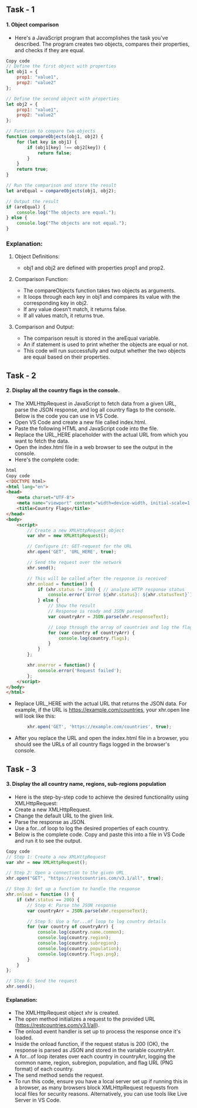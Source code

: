 ## Task - 1
#### 1. Object comparison 
   - Here's a JavaScript program that accomplishes the task you've described. The program creates two objects, compares their properties, and checks if they are equal.
```javascript
Copy code
// Define the first object with properties
let obj1 = {
    prop1: "value1",
    prop2: "value2"
};

// Define the second object with properties
let obj2 = {
    prop1: "value1",
    prop2: "value2"
};

// Function to compare two objects
function compareObjects(obj1, obj2) {
    for (let key in obj1) {
        if (obj1[key] !== obj2[key]) {
            return false;
        }
    }
    return true;
}

// Run the comparison and store the result
let areEqual = compareObjects(obj1, obj2);

// Output the result
if (areEqual) {
    console.log("The objects are equal.");
} else {
    console.log("The objects are not equal.");
}
```
### Explanation:
 1. Object Definitions:
     - obj1 and obj2 are defined with properties prop1 and prop2.

 2. Comparison Function:
     - The compareObjects function takes two objects as arguments.
     - It loops through each key in obj1 and compares its value with the corresponding key in obj2.
     - If any value doesn't match, it returns false.
     - If all values match, it returns true.
 3. Comparison and Output:
     - The comparison result is stored in the areEqual variable.
     - An if statement is used to print whether the objects are equal or not.
     - This code will run successfully and output whether the two objects are equal based on their properties.

## Task - 2
#### 2. Display all the country flags in the console.<br>
 - The XMLHttpRequest in JavaScript to fetch data from a given URL, parse the JSON response, and log all country flags to the console. Below is the code you can use in VS Code.
 - Open VS Code and create a new file called index.html.
 - Paste the following HTML and JavaScript code into the file.
 - Replace the URL_HERE placeholder with the actual URL from which you want to fetch the data.
 - Open the index.html file in a web browser to see the output in the console.
 - Here's the complete code:
``` html
html
Copy code
<!DOCTYPE html>
<html lang="en">
<head>
    <meta charset="UTF-8">
    <meta name="viewport" content="width=device-width, initial-scale=1.0">
    <title>Country Flags</title>
</head>
<body>
    <script>
        // Create a new XMLHttpRequest object
        var xhr = new XMLHttpRequest();

        // Configure it: GET-request for the URL
        xhr.open('GET', 'URL_HERE', true);

        // Send the request over the network
        xhr.send();

        // This will be called after the response is received
        xhr.onload = function() {
            if (xhr.status != 200) { // analyze HTTP response status
                console.error(`Error ${xhr.status}: ${xhr.statusText}`); // e.g. 404: Not Found
            } else {
                // Show the result
                // Response is ready and JSON parsed
                var countryArr = JSON.parse(xhr.responseText);

                // Loop through the array of countries and log the flag URLs
                for (var country of countryArr) {
                    console.log(country.flags);
                }
            }
        };

        xhr.onerror = function() {
            console.error('Request failed');
        };
    </script>
</body>
</html>
```
 - Replace URL_HERE with the actual URL that returns the JSON data. For example, if the URL is https://example.com/countries, your xhr.open line will look like this:

```javascript
        xhr.open('GET', 'https://example.com/countries', true);
```
 - After you replace the URL and open the index.html file in a browser, you should see the URLs of all country flags logged in the browser's console.

## Task - 3
#### 3. Display the all country name, regions, sub-regions population 
 - Here is the step-by-step code to achieve the desired functionality using XMLHttpRequest:
 - Create a new XMLHttpRequest.
 - Change the default URL to the given link.
 - Parse the response as JSON.
 - Use a for...of loop to log the desired properties of each country.
 - Below is the complete code. Copy and paste this into a file in VS Code and run it to see the output.

```javascript
Copy code
// Step 1: Create a new XMLHttpRequest
var xhr = new XMLHttpRequest();

// Step 2: Open a connection to the given URL
xhr.open("GET", "https://restcountries.com/v3.1/all", true);

// Step 3: Set up a function to handle the response
xhr.onload = function () {
    if (xhr.status == 200) {
        // Step 4: Parse the JSON response
        var countryArr = JSON.parse(xhr.responseText);

        // Step 5: Use a for...of loop to log country details
        for (var country of countryArr) {
            console.log(country.name.common);
            console.log(country.region);
            console.log(country.subregion);
            console.log(country.population);
            console.log(country.flags.png);
        }
    }
};

// Step 6: Send the request
xhr.send();
```
#### Explanation:

 - The XMLHttpRequest object xhr is created.
 - The open method initializes a request to the provided URL (https://restcountries.com/v3.1/all).
 - The onload event handler is set up to process the response once it's loaded.
 - Inside the onload function, if the request status is 200 (OK), the response is parsed as JSON and stored in the variable countryArr.
 - A for...of loop iterates over each country in countryArr, logging the common name, region, subregion, population, and flag URL (PNG format) of each country.
 - The send method sends the request.
 - To run this code, ensure you have a local server set up if running this in a browser, as many browsers block XMLHttpRequest requests from local files for security reasons. Alternatively, you can use tools like Live Server in VS Code.









